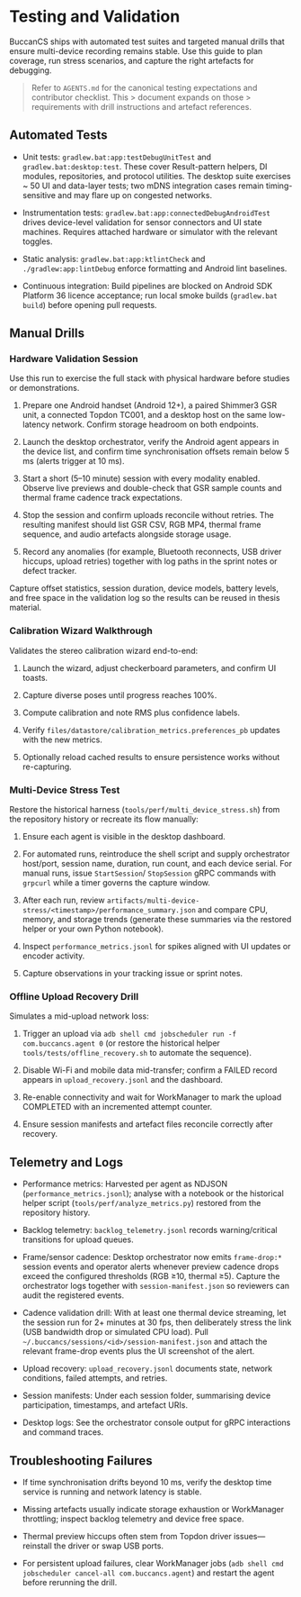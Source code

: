 # Testing and Validation

BuccanCS ships with automated test suites and targeted manual drills that ensure
multi-device recording remains stable. Use this guide to plan coverage, run
stress scenarios, and capture the right artefacts for debugging.

> Refer to `AGENTS.md` for the canonical testing expectations and contributor
> checklist. This > document expands on those > requirements with drill
> instructions and artefact references.

## Automated Tests

- Unit tests: `gradlew.bat:app:testDebugUnitTest` and
  `gradlew.bat:desktop:test`. These cover Result-pattern helpers, DI modules,
  repositories, and protocol utilities. The desktop suite exercises ~ 50 UI and
  data-layer tests; two mDNS integration cases remain timing-sensitive and may
  flare up on congested networks.

- Instrumentation tests: `gradlew.bat:app:connectedDebugAndroidTest` drives
  device-level validation for sensor connectors and UI state machines. Requires
  attached hardware or simulator with the relevant toggles.

- Static analysis: `gradlew.bat:app:ktlintCheck` and `./gradlew:app:lintDebug`
  enforce formatting and Android lint baselines.

- Continuous integration: Build pipelines are blocked on Android SDK Platform 36
  licence acceptance; run local smoke builds (`gradlew.bat build`) before
  opening pull requests.

## Manual Drills

### Hardware Validation Session

Use this run to exercise the full stack with physical hardware before studies or
demonstrations.

1. Prepare one Android handset (Android 12+), a paired Shimmer3 GSR unit, a
   connected Topdon TC001, and a desktop host on the same low-latency network.
   Confirm storage headroom on both endpoints.

2. Launch the desktop orchestrator, verify the Android agent appears in the
   device list, and confirm time synchronisation offsets remain below 5 ms
   (alerts trigger at 10 ms).

3. Start a short (5–10 minute) session with every modality enabled. Observe live
   previews and double-check that GSR sample counts and thermal frame cadence
   track expectations.

4. Stop the session and confirm uploads reconcile without retries. The resulting
   manifest should list GSR CSV, RGB MP4, thermal frame sequence, and audio
   artefacts alongside storage usage.

5. Record any anomalies (for example, Bluetooth reconnects, USB driver hiccups,
   upload retries) together with log paths in the sprint notes or defect
   tracker.

Capture offset statistics, session duration, device models, battery levels, and
free space in the validation log so the results can be reused in thesis
material.

### Calibration Wizard Walkthrough

Validates the stereo calibration wizard end-to-end:

1. Launch the wizard, adjust checkerboard parameters, and confirm UI toasts.

2. Capture diverse poses until progress reaches 100%.

3. Compute calibration and note RMS plus confidence labels.

4. Verify `files/datastore/calibration_metrics.preferences_pb` updates with the
   new metrics.

5. Optionally reload cached results to ensure persistence works without
   re-capturing.

### Multi-Device Stress Test

Restore the historical harness (`tools/perf/multi_device_stress.sh`) from the
repository history or recreate its flow manually:

1. Ensure each agent is visible in the desktop dashboard.

2. For automated runs, reintroduce the shell script and supply orchestrator
   host/port, session name, duration, run count, and each device serial. For
   manual runs, issue `StartSession`/ `StopSession` gRPC commands with `grpcurl`
   while a timer governs the capture window.

3. After each run, review
   `artifacts/multi-device-stress/<timestamp>/performance_summary.json` and
   compare CPU, memory, and storage trends (generate these summaries via the
   restored helper or your own Python notebook).

4. Inspect `performance_metrics.jsonl` for spikes aligned with UI updates or
   encoder activity.

5. Capture observations in your tracking issue or sprint notes.

### Offline Upload Recovery Drill

Simulates a mid-upload network loss:

1. Trigger an upload via
   `adb shell cmd jobscheduler run -f com.buccancs.agent 0` (or restore the
   historical helper `tools/tests/offline_recovery.sh` to automate the
   sequence).

2. Disable Wi-Fi and mobile data mid-transfer; confirm a FAILED record appears
   in `upload_recovery.jsonl` and the dashboard.

3. Re-enable connectivity and wait for WorkManager to mark the upload COMPLETED
   with an incremented attempt counter.

4. Ensure session manifests and artefact files reconcile correctly after
   recovery.

## Telemetry and Logs

- Performance metrics: Harvested per agent as NDJSON
  (`performance_metrics.jsonl`); analyse with a notebook or the historical
  helper script (`tools/perf/analyze_metrics.py`) restored from the repository
  history.

- Backlog telemetry: `backlog_telemetry.jsonl` records warning/critical
  transitions for upload queues.

- Frame/sensor cadence: Desktop orchestrator now emits `frame-drop:*` session
  events and operator alerts whenever preview cadence drops exceed the
  configured thresholds (RGB ≥10, thermal ≥5). Capture the orchestrator logs
  together with `session-manifest.json` so reviewers can audit the registered
  events.

- Cadence validation drill: With at least one thermal device streaming, let the
  session run for 2+ minutes at 30 fps, then deliberately stress the link (USB
  bandwidth drop or simulated CPU load). Pull
  `~/.buccancs/sessions/<id>/session-manifest.json` and attach the relevant
  frame-drop events plus the UI screenshot of the alert.

- Upload recovery: `upload_recovery.jsonl` documents state, network conditions,
  failed attempts, and retries.

- Session manifests: Under each session folder, summarising device
  participation, timestamps, and artefact URIs.

- Desktop logs: See the orchestrator console output for gRPC interactions and
  command traces.

## Troubleshooting Failures

- If time synchronisation drifts beyond 10 ms, verify the desktop time service
  is running and network latency is stable.

- Missing artefacts usually indicate storage exhaustion or WorkManager
  throttling; inspect backlog telemetry and device free space.

- Thermal preview hiccups often stem from Topdon driver issues—reinstall the
  driver or swap USB ports.

- For persistent upload failures, clear WorkManager jobs
  (`adb shell cmd jobscheduler cancel-all com.buccancs.agent`) and restart the
  agent before rerunning the drill.
